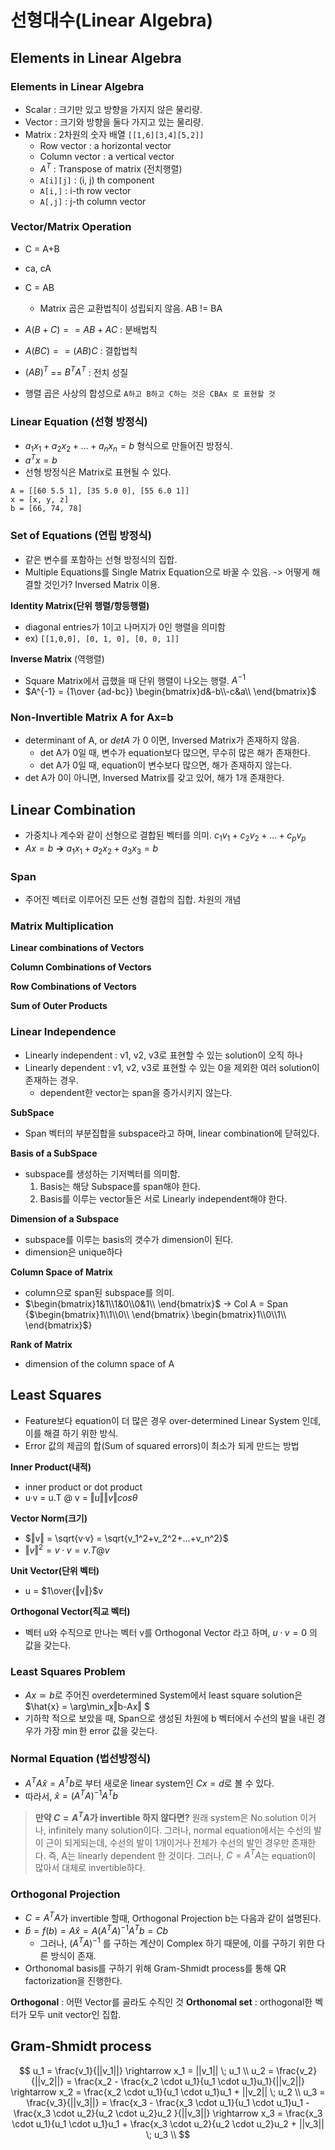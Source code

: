 # 선형대수(Linear Algebra)

## Elements in Linear Algebra
### Elements in Linear Algebra
- Scalar : 크기만 있고 방향을 가지지 않은 물리량.
- Vector : 크기와 방향을 둘다 가지고 있는 물리량.
- Matrix : 2차원의 숫자 배열 `[[1,6][3,4][5,2]]`
  - Row vector : a horizontal vector
  - Column vector : a vertical vector
  - $A^T$ : Transpose of matrix (전치행렬)
  - `A[i][j]` : (i, j) th component
  - `A[i,]` : i-th row vector
  - `A[,j]` : j-th column vector

### Vector/Matrix Operation
- C = A+B
- ca, cA
- C = AB
  - Matrix 곱은 교환법칙이 성립되지 않음. AB != BA 
- $A(B + C) == AB + AC$ : 분배법칙
- $A(BC) == (AB)C$ : 결합법칙
- $(AB)^T$ == $B^TA^T$ : 전치 성질

- 행렬 곱은 사상의 합성으로 `A하고 B하고 C하는 것은 CBAx 로 표현할 것`

### Linear Equation (선형 방정식)
- $a_1x_1 + a_2x_2 + ... + a_nx_n = b$ 형식으로 만들어진 방정식.
- $a^Tx = b$ 
- 선형 방정식은 Matrix로 표현될 수 있다.
```
A = [[60 5.5 1], [35 5.0 0], [55 6.0 1]]
x = [x, y, z]
b = [66, 74, 78]
```

### Set of Equations (연립 방정식)
- 같은 변수를 포함하는 선형 방정식의 집합.
- Multiple Equations를 Single Matrix Equation으로 바꿀 수 있음.
  -> 어떻게 해결할 것인가? Inversed Matrix 이용.

__Identity Matrix(단위 행렬/항등행렬)__
- diagonal entries가 1이고 나머지가 0인 행렬을 의미함
- ex) `[[1,0,0], [0, 1, 0], [0, 0, 1]]`

__Inverse Matrix__ (역행렬)
- Square Matrix에서 곱했을 때 단위 행렬이 나오는 행렬. $A^{-1}$
- $A^{-1} = {1\over {ad-bc}} \begin{bmatrix}d&-b\\-c&a\\ \end{bmatrix}$

### Non-Invertible Matrix A for Ax=b
- determinant of A, or $det A$ 가 0 이면, Inversed Matrix가 존재하지 않음.
  - det A가 0일 때, 변수가 equation보다 많으면, 무수히 많은 해가 존재한다.
  - det A가 0일 때, equation이 변수보다 많으면, 해가 존재하지 않는다.  
- det A가 0이 아니면, Inversed Matrix를 갖고 있어, 해가 1개 존재한다.

## Linear Combination
- 가중치나 계수와 같이 선형으로 결합된 벡터를 의미.
$c_1v_1 + c_2v_2 + ... + c_pv_p$
- $Ax = b$ __->__ $a_1x_1 + a_2x_2 + a_3x_3 = b$


### Span
- 주어진 벡터로 이루어진 모든 선형 결합의 집합. 차원의 개념

### Matrix Multiplication

__Linear combinations of Vectors__

__Column Combinations of Vectors__

__Row Combinations of Vectors__

__Sum of Outer Products__


### Linear Independence
- Linearly independent : v1, v2, v3로 표현할 수 있는 solution이 오직 하나
- Linearly dependent : v1, v2, v3로 표현할 수 있는 0을 제외한 여러 solution이 존재하는 경우.
  - dependent한 vector는 span을 증가시키지 않는다.

__SubSpace__
- Span 벡터의 부분집합을 subspace라고 하며, linear combination에 닫혀있다.

__Basis of a SubSpace__
- subspace를 생성하는 기저벡터를 의미함.
  1. Basis는 해당 Subspace를 span해야 한다.
  2. Basis를 이루는 vector들은 서로 Linearly independent해야 한다.

__Dimension of a Subspace__
- subspace를 이루는 basis의 갯수가 dimension이 된다.
- dimension은 unique하다

__Column Space of Matrix__
- column으로 span된 subspace를 의미.
- $\begin{bmatrix}1&1\\1&0\\0&1\\ \end{bmatrix}$ -> Col A = Span {$\begin{bmatrix}1\\1\\0\\ \end{bmatrix} \begin{bmatrix}1\\0\\1\\ \end{bmatrix}$}

__Rank of Matrix__
- dimension of the column space of A

## Least Squares
- Feature보다 equation이 더 많은 경우 over-determined Linear System 인데, 이를 해결 하기 위한 방식.
- Error 값의 제곱의 합(Sum of squared errors)이 최소가 되게 만드는 방법 

__Inner Product(내적)__
- inner product or dot product
- u·v = u.T @ v = $‖u‖‖v‖cos\theta$

__Vector Norm(크기)__
- $‖v‖ = \sqrt{v·v} = \sqrt{v_1^2+v_2^2+...+v_n^2}$
- $‖v‖^2 = v·v = v.T @ v$

__Unit Vector(단위 벡터)__
- u = $1\over{‖v‖}$v

__Orthogonal Vector(직교 벡터)__
- 벡터 u와 수직으로 만나는 벡터 v를 Orthogonal Vector 라고 하며, $u·v = 0$ 의 값을 갖는다.
 
### Least Squares Problem
- $Ax ≃ b$로 주어진 overdetermined System에서 least square solution은 $\hat{x} = \arg\min_x‖b-Ax‖ $
- 기하학 적으로 보았을 때, Span으로 생성된 차원에 b 벡터에서 수선의 발을 내린 경우가 가장 $\min$한 error 값을 갖는다.
  
### Normal Equation (법선방정식)
- $A^TA\hat{x} = A^Tb$로 부터 새로운 linear system인 $Cx = d$로 볼 수 있다. 
- 따라서, $\hat{x} = {(A^TA)}^{-1}A^Tb$

> __만약 $C=A^TA$가 invertible 하지 않다면?__
> 원래 system은 No solution 이거나, infinitely many solution이다. 그러나, normal equation에서는 수선의 발이 근이 되게되는데, 수선의 발이 1개이거나 전체가 수선의 발인 경우만 존재한다. 즉, A는 linearly dependent 한 것이다.
> 그러나, $C=A^TA$는 equation이 많아서 대체로 invertible하다.

### Orthogonal Projection
- $C=A^TA$가 invertible 할때, Orthogonal Projection b는 다음과 같이 설명된다.
- $\hat{b} = f(b) = A\hat{x} = A{(A^TA)}^{-1}A^Tb = Cb$
  - 그러나, ${(A^TA)}^{-1}$ 를 구하는 계산이 Complex 하기 때문에, 이를 구하기 위한 다른 방식이 존재.
- Orthonomal basis를 구하기 위해 Gram-Shmidt process를 통해 QR factorization을 진행한다.

__Orthogonal__ : 어떤 Vector를 골라도 수직인 것
__Orthonomal set__ : orthogonal한 벡터가 모두 unit vector인 집합.


## Gram-Shmidt process
$$ 
u_1 = \frac{v_1}{||v_1||} \rightarrow x_1 = ||v_1|| \; u_1
\\
u_2 = \frac{v_2}{||v_2||} = \frac{x_2 -  \frac{x_2 \cdot u_1}{u_1 \cdot u_1}u_1}{||v_2||} \rightarrow x_2 = \frac{x_2 \cdot u_1}{u_1 \cdot u_1}u_1 + ||v_2|| \; u_2
\\
u_3 = \frac{v_3}{||v_3||} =  \frac{x_3 -  \frac{x_3 \cdot u_1}{u_1 \cdot u_1}u_1  - \frac{x_3 \cdot u_2}{u_2 \cdot u_2}u_2 }{||v_3||} \rightarrow x_3 = \frac{x_3 \cdot u_1}{u_1 \cdot u_1}u_1 + \frac{x_3 \cdot u_2}{u_2 \cdot u_2}u_2 + ||v_3|| \; u_3  \\
$$

